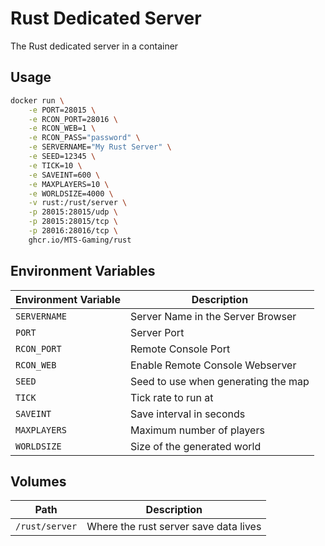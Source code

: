 # Rust Dedicated Server
The Rust dedicated server in a container

## Usage

```sh
docker run \
    -e PORT=28015 \
    -e RCON_PORT=28016 \
    -e RCON_WEB=1 \
    -e RCON_PASS="password" \
    -e SERVERNAME="My Rust Server" \
    -e SEED=12345 \
    -e TICK=10 \
    -e SAVEINT=600 \
    -e MAXPLAYERS=10 \
    -e WORLDSIZE=4000 \
    -v rust:/rust/server \
    -p 28015:28015/udp \
    -p 28015:28015/tcp \
    -p 28016:28016/tcp \
    ghcr.io/MTS-Gaming/rust
```

## Environment Variables

| Environment Variable | Description                         |
|----------------------|-------------------------------------|
| `SERVERNAME`         | Server Name in the Server Browser   |
| `PORT`               | Server Port                         |
| `RCON_PORT`          | Remote Console Port                 |
| `RCON_WEB`           | Enable Remote Console Webserver     |
| `SEED`               | Seed to use when generating the map |
| `TICK`               | Tick rate to run at                 |
| `SAVEINT`            | Save interval in seconds            |
| `MAXPLAYERS`         | Maximum number of players           |
| `WORLDSIZE`          | Size of the generated world         |

## Volumes

| Path                                 | Description                                                                         |
|--------------------------------------|-------------------------------------------------------------------------------------|
| `/rust/server`            | Where the rust server save data lives                                               |
